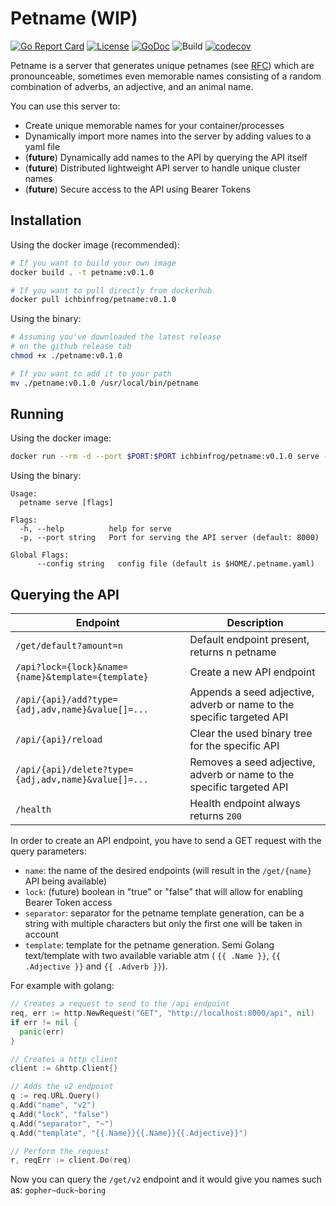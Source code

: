 
# Petname (WIP)

[![Go Report Card](https://goreportcard.com/badge/ichbinfrog/petname)](https://goreportcard.com/report/github.com/ichbinfrog/petname) [![License](https://img.shields.io/badge/License-Apache%202.0-blue.svg)](https://github.com/ichbinfrog/petname/blob/master/LICENSE) [![GoDoc](https://godoc.org/github.com/ichbinfrog/petname?status.svg)](https://godoc.org/github.com/ichbinfrog/petname) ![Build](https://travis-ci.org/ichbinfrog/petname.svg?branch=master) [![codecov](https://codecov.io/gh/ichbinfrog/petname/branch/master/graph/badge.svg)](https://codecov.io/gh/ichbinfrog/petname)

Petname is a server that generates unique petnames (see [RFC](https://tools.ietf.org/html/rfc1178)) which are pronounceable, sometimes even memorable names consisting of a random combination of adverbs, an adjective, and an animal name.

You can use this server to:
- Create unique memorable names for your container/processes
- Dynamically import more names into the server by adding values to a yaml file
- (**future**) Dynamically add names to the API by querying the API itself
- (**future**) Distributed lightweight API server to handle unique cluster names
- (**future**) Secure access to the API using Bearer Tokens

## Installation

Using the docker image (recommended):
```sh
# If you want to build your own image
docker build . -t petname:v0.1.0

# If you want to pull directly from dockerhub
docker pull ichbinfrog/petname:v0.1.0
```

Using the binary:
```sh
# Assuming you've downloaded the latest release
# on the github release tab
chmod +x ./petname:v0.1.0

# If you want to add it to your path
mv ./petname:v0.1.0 /usr/local/bin/petname
```

## Running

Using the docker image:
```sh
docker run --rm -d --port $PORT:$PORT ichbinfrog/petname:v0.1.0 serve --port $PORT
```

Using the binary:
```
Usage:
  petname serve [flags]

Flags:
  -h, --help          help for serve
  -p, --port string   Port for serving the API server (default: 8000)

Global Flags:
      --config string   config file (default is $HOME/.petname.yaml)
```

## Querying the API

| Endpoint                                            | Description                                                           |
| --------------------------------------------------- | --------------------------------------------------------------------- |
| `/get/default?amount=n`                             | Default endpoint present, returns n petname                           |
| `/api?lock={lock}&name={name}&template={template}`  | Create a new API endpoint                                             |
| `/api/{api}/add?type={adj,adv,name}&value[]=...`    | Appends a seed adjective, adverb or name to the specific targeted API |
| `/api/{api}/reload`                                 | Clear the used binary tree for the specific API                       |
| `/api/{api}/delete?type={adj,adv,name}&value[]=...` | Removes a seed adjective, adverb or name to the specific targeted API |
| `/health`                                           | Health endpoint always returns `200`                                  |

In order to create an API endpoint, you have to send a GET request with the query parameters:
- `name`: the name of the desired endpoints (will result in the `/get/{name}` API being available)
- `lock`: (future) boolean in "true" or "false" that will allow for enabling Bearer Token access
- `separator`: separator for the petname template generation, can be a string with multiple characters but only the first one will be taken in account
- `template`: template for the petname generation. Semi Golang text/template with two available variable atm ( `{{ .Name }}`, `{{ .Adjective }}` and `{{ .Adverb }}`).

For example with golang:
```go
// Creates a request to send to the /api endpoint
req, err := http.NewRequest("GET", "http://localhost:8000/api", nil)
if err != nil {
  panic(err)
}

// Creates a http client
client := &http.Client{}

// Adds the v2 endpoint
q := req.URL.Query()
q.Add("name", "v2")
q.Add("lock", "false")
q.Add("separator", "~")
q.Add("template", "{{.Name}}{{.Name}}{{.Adjective}}")

// Perform the request
r, reqErr := client.Do(req)
```
Now you can query the `/get/v2` endpoint and it would give you names such as: `gopher~duck~boring`
